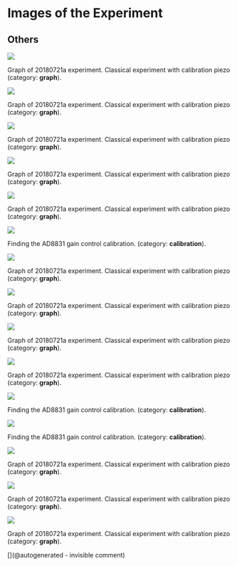 # Images of the Experiment

## Others

![](/matty/20180721a/images/20180721a-1.jpg)

Graph of 20180721a experiment. Classical experiment with calibration piezo (category: __graph__).

![](/matty/20180721a/images/20180721a-9.jpg)

Graph of 20180721a experiment. Classical experiment with calibration piezo (category: __graph__).

![](/matty/20180721a/images/20180721a-10.jpg)

Graph of 20180721a experiment. Classical experiment with calibration piezo (category: __graph__).

![](/matty/20180721a/images/20180721a-12.jpg)

Graph of 20180721a experiment. Classical experiment with calibration piezo (category: __graph__).

![](/matty/20180721a/images/20180721a-2.jpg)

Graph of 20180721a experiment. Classical experiment with calibration piezo (category: __graph__).

![](/matty/20180721a/images/gain_noise_comparison_to_600.jpg)

Finding the AD8831 gain control calibration. (category: __calibration__).

![](/matty/20180721a/images/20180721a-8.jpg)

Graph of 20180721a experiment. Classical experiment with calibration piezo (category: __graph__).

![](/matty/20180721a/images/20180721a-4.jpg)

Graph of 20180721a experiment. Classical experiment with calibration piezo (category: __graph__).

![](/matty/20180721a/images/20180721a-6.jpg)

Graph of 20180721a experiment. Classical experiment with calibration piezo (category: __graph__).

![](/matty/20180721a/images/20180721a-3.jpg)

Graph of 20180721a experiment. Classical experiment with calibration piezo (category: __graph__).

![](/matty/20180721a/images/gain_comparison_to_600.0.jpg)

Finding the AD8831 gain control calibration. (category: __calibration__).

![](/matty/20180721a/images/gain_noise_comparison_to_700.0.jpg)

Finding the AD8831 gain control calibration. (category: __calibration__).

![](/matty/20180721a/images/20180721a-7.jpg)

Graph of 20180721a experiment. Classical experiment with calibration piezo (category: __graph__).

![](/matty/20180721a/images/20180721a-11.jpg)

Graph of 20180721a experiment. Classical experiment with calibration piezo (category: __graph__).

![](/matty/20180721a/images/20180721a-5.jpg)

Graph of 20180721a experiment. Classical experiment with calibration piezo (category: __graph__).



[](@autogenerated - invisible comment)